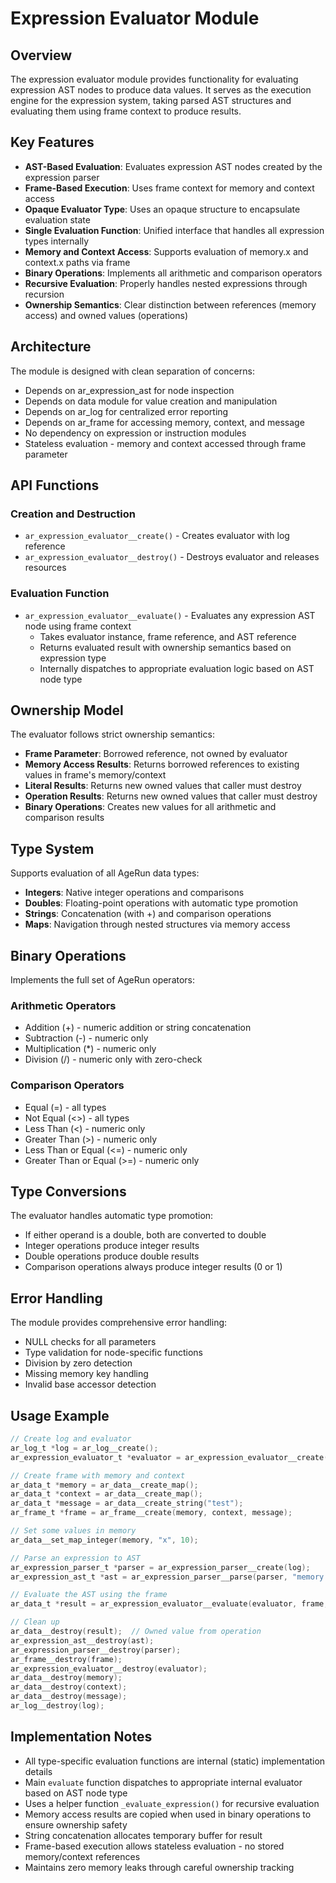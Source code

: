 # Expression Evaluator Module

## Overview

The expression evaluator module provides functionality for evaluating expression AST nodes to produce data values. It serves as the execution engine for the expression system, taking parsed AST structures and evaluating them using frame context to produce results.

## Key Features

- **AST-Based Evaluation**: Evaluates expression AST nodes created by the expression parser
- **Frame-Based Execution**: Uses frame context for memory and context access
- **Opaque Evaluator Type**: Uses an opaque structure to encapsulate evaluation state
- **Single Evaluation Function**: Unified interface that handles all expression types internally
- **Memory and Context Access**: Supports evaluation of memory.x and context.x paths via frame
- **Binary Operations**: Implements all arithmetic and comparison operators
- **Recursive Evaluation**: Properly handles nested expressions through recursion
- **Ownership Semantics**: Clear distinction between references (memory access) and owned values (operations)

## Architecture

The module is designed with clean separation of concerns:
- Depends on ar_expression_ast for node inspection
- Depends on data module for value creation and manipulation  
- Depends on ar_log for centralized error reporting
- Depends on ar_frame for accessing memory, context, and message
- No dependency on expression or instruction modules
- Stateless evaluation - memory and context accessed through frame parameter

## API Functions

### Creation and Destruction

- `ar_expression_evaluator__create()` - Creates evaluator with log reference
- `ar_expression_evaluator__destroy()` - Destroys evaluator and releases resources

### Evaluation Function

- `ar_expression_evaluator__evaluate()` - Evaluates any expression AST node using frame context
  - Takes evaluator instance, frame reference, and AST reference
  - Returns evaluated result with ownership semantics based on expression type
  - Internally dispatches to appropriate evaluation logic based on AST node type

## Ownership Model

The evaluator follows strict ownership semantics:
- **Frame Parameter**: Borrowed reference, not owned by evaluator
- **Memory Access Results**: Returns borrowed references to existing values in frame's memory/context
- **Literal Results**: Returns new owned values that caller must destroy
- **Operation Results**: Returns new owned values that caller must destroy
- **Binary Operations**: Creates new values for all arithmetic and comparison results

## Type System

Supports evaluation of all AgeRun data types:
- **Integers**: Native integer operations and comparisons
- **Doubles**: Floating-point operations with automatic type promotion
- **Strings**: Concatenation (with +) and comparison operations
- **Maps**: Navigation through nested structures via memory access

## Binary Operations

Implements the full set of AgeRun operators:

### Arithmetic Operators
- Addition (+) - numeric addition or string concatenation
- Subtraction (-) - numeric only
- Multiplication (*) - numeric only  
- Division (/) - numeric only with zero-check

### Comparison Operators
- Equal (=) - all types
- Not Equal (<>) - all types
- Less Than (<) - numeric only
- Greater Than (>) - numeric only
- Less Than or Equal (<=) - numeric only
- Greater Than or Equal (>=) - numeric only

## Type Conversions

The evaluator handles automatic type promotion:
- If either operand is a double, both are converted to double
- Integer operations produce integer results
- Double operations produce double results
- Comparison operations always produce integer results (0 or 1)

## Error Handling

The module provides comprehensive error handling:
- NULL checks for all parameters
- Type validation for node-specific functions
- Division by zero detection
- Missing memory key handling
- Invalid base accessor detection

## Usage Example

```c
// Create log and evaluator
ar_log_t *log = ar_log__create();
ar_expression_evaluator_t *evaluator = ar_expression_evaluator__create(log);

// Create frame with memory and context
ar_data_t *memory = ar_data__create_map();
ar_data_t *context = ar_data__create_map();
ar_data_t *message = ar_data__create_string("test");
ar_frame_t *frame = ar_frame__create(memory, context, message);

// Set some values in memory
ar_data__set_map_integer(memory, "x", 10);

// Parse an expression to AST
ar_expression_parser_t *parser = ar_expression_parser__create(log);
ar_expression_ast_t *ast = ar_expression_parser__parse(parser, "memory.x + 5");

// Evaluate the AST using the frame
ar_data_t *result = ar_expression_evaluator__evaluate(evaluator, frame, ast);

// Clean up
ar_data__destroy(result);  // Owned value from operation
ar_expression_ast__destroy(ast);
ar_expression_parser__destroy(parser);
ar_frame__destroy(frame);
ar_expression_evaluator__destroy(evaluator);
ar_data__destroy(memory);
ar_data__destroy(context);
ar_data__destroy(message);
ar_log__destroy(log);
```

## Implementation Notes

- All type-specific evaluation functions are internal (static) implementation details
- Main `evaluate` function dispatches to appropriate internal evaluator based on AST node type
- Uses a helper function `_evaluate_expression()` for recursive evaluation
- Memory access results are copied when used in binary operations to ensure ownership safety
- String concatenation allocates temporary buffer for result
- Frame-based execution allows stateless evaluation - no stored memory/context references
- Maintains zero memory leaks through careful ownership tracking